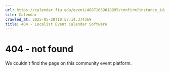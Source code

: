 ```yaml
---
url: https://calendar.fiu.edu/event/48871659818995/confirm?instance_id=49163436746992&return=https%3A%2F%2Fcalendar.fiu.edu%2Fcalendar%3Fevent_types%255B%255D%3D121719
site: Calendar
crawled_at: 2025-05-20T10:57:14.374369
title: 404 - Localist Event Calendar Software
---
```


# 404 - not found
We couldn't find the page on this community event platform.
